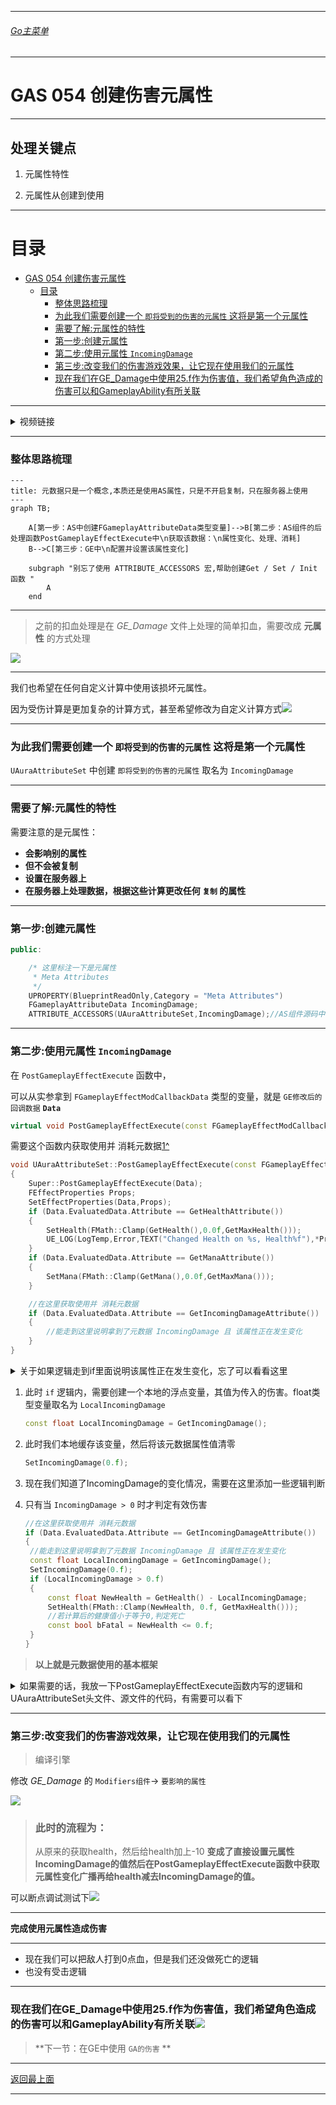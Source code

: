 ___________________________________________________________________________________________
###### [Go主菜单](../MainMenu.md)
___________________________________________________________________________________________

# GAS 054 创建伤害元属性

___________________________________________________________________________________________

## 处理关键点

1. 元属性特性

2. 元属性从创建到使用


___________________________________________________________________________________________

# 目录


- [GAS 054 创建伤害元属性](#gas-054-创建伤害元属性)
	- [目录](#目录)
		- [整体思路梳理](#整体思路梳理)
		- [为此我们需要创建一个  `即将受到的伤害的元属性` 这将是第一个元属性](#为此我们需要创建一个--即将受到的伤害的元属性-这将是第一个元属性)
		- [需要了解:元属性的特性](#需要了解元属性的特性)
		- [第一步:创建元属性](#第一步创建元属性)
		- [第二步:使用元属性 `IncomingDamage`](#第二步使用元属性-incomingdamage)
		- [第三步:改变我们的伤害游戏效果，让它现在使用我们的元属性](#第三步改变我们的伤害游戏效果让它现在使用我们的元属性)
		- [现在我们在GE\_Damage中使用25.f作为伤害值，我们希望角色造成的伤害可以和GameplayAbility有所关联](#现在我们在ge_damage中使用25f作为伤害值我们希望角色造成的伤害可以和gameplayability有所关联)



___________________________________________________________________________________________

<details>
<summary>视频链接</summary>

[创建伤害元属性视频链接]([2. Damage Meta Attribute_哔哩哔哩_bilibili](https://www.bilibili.com/video/BV1JD421E7yC?p=131&vd_source=9e1e64122d802b4f7ab37bd325a89e6c))

</details>

___________________________________________________________________________________________

### 整体思路梳理

```mermaid
---
title: 元数据只是一个概念,本质还是使用AS属性，只是不开启复制，只在服务器上使用
---
graph TB;

	A[第一步：AS中创建FGameplayAttributeData类型变量]-->B[第二步：AS组件的后处理函数PostGameplayEffectExecute中\n获取该数据：\n属性变化、处理、消耗]
	B-->C[第三步：GE中\n配置并设置该属性变化]
    
    subgraph "别忘了使用 ATTRIBUTE_ACCESSORS 宏,帮助创建Get / Set / Init 函数 "
        A
    end
```
___________________________________________________________________________________________

> 之前的扣血处理是在 *GE_Damage* 文件上处理的简单扣血，需要改成 **元属性** 的方式处理

![](https://github.com/liyunlong618/LiYunLongKnowledgeLibrary/blob/main/UECPP/Models/GAS/GAS_2_Aura/DetailContent/Image/GAS_054/1.png?raw=true)

___________________________________________________________________________________________

我们也希望在任何自定义计算中使用该损坏元属性。

因为受伤计算是更加复杂的计算方式，甚至希望修改为自定义计算方式![](https://github.com/liyunlong618/LiYunLongKnowledgeLibrary/blob/main/UECPP/Models/GAS/GAS_2_Aura/DetailContent/Image/GAS_054/2.png?raw=true)

___________________________________________________________________________________________

### 为此我们需要创建一个  `即将受到的伤害的元属性` 这将是第一个元属性

 `UAuraAttributeSet` 中创建 `即将受到的伤害的元属性` 取名为 `IncomingDamage` 

___________________________________________________________________________________________

### 需要了解:元属性的特性

需要注意的是元属性： 

- **会影响别的属性**
- **但不会被复制**
- **设置在服务器上**
- **在服务器上处理数据，根据这些计算更改任何 `复制` 的属性**

___________________________________________________________________________________________

### 第一步:创建元属性

```CPP
public:

	/* 这里标注一下是元属性
	 * Meta Attributes
	 */
	UPROPERTY(BlueprintReadOnly,Category = "Meta Attributes")
	FGameplayAttributeData IncomingDamage;
	ATTRIBUTE_ACCESSORS(UAuraAttributeSet,IncomingDamage);//AS组件源码中 帮助 Get / Set / Init 属性的宏
```
___________________________________________________________________________________________

### 第二步:使用元属性 `IncomingDamage` 

在 `PostGameplayEffectExecute` 函数中，

可以从实参拿到 `FGameplayEffectModCallbackData` 类型的变量，就是 `GE修改后的回调数据` **`Data`** 

```CPP
virtual void PostGameplayEffectExecute(const FGameplayEffectModCallbackData& Data) override;
```

需要这个函数内获取使用并 消耗元数据[1^]

```cpp
void UAuraAttributeSet::PostGameplayEffectExecute(const FGameplayEffectModCallbackData& Data)
{
	Super::PostGameplayEffectExecute(Data);
	FEffectProperties Props;
	SetEffectProperties(Data,Props);
	if (Data.EvaluatedData.Attribute == GetHealthAttribute())
	{
		SetHealth(FMath::Clamp(GetHealth(),0.0f,GetMaxHealth()));
		UE_LOG(LogTemp,Error,TEXT("Changed Health on %s, Health%f"),*Props.TargetAvatarActor->GetName(),GetHealth())
	}
	if (Data.EvaluatedData.Attribute == GetManaAttribute())
	{
		SetMana(FMath::Clamp(GetMana(),0.0f,GetMaxMana()));
	}

	//在这里获取使用并 消耗元数据
	if (Data.EvaluatedData.Attribute == GetIncomingDamageAttribute())
	{
		//能走到这里说明拿到了元数据 IncomingDamage 且 该属性正在发生变化
	}
}
```

<details>
<summary>关于如果逻辑走到if里面说明该属性正在发生变化，忘了可以看看这里</summary>

>因为之前用在 `UOverlayWidgetController` 中，ASC组件绑定了只有属性变化时才会广播的委托!!!![](https://github.com/liyunlong618/LiYunLongKnowledgeLibrary/blob/main/UECPP/Models/GAS/GAS_2_Aura/DetailContent/Image/GAS_054/3.png?raw=true)

</details>

1. 此时 `if` 逻辑内，需要创建一个本地的浮点变量，其值为传入的伤害。float类型变量取名为 `LocalIncomingDamage` 

   ```CPP
   const float LocalIncomingDamage = GetIncomingDamage();
   ```

2. 此时我们本地缓存该变量，然后将该元数据属性值清零

   ```cpp
   SetIncomingDamage(0.f);
   ```

   [1^]:消耗元数据指的是：每次使用元数据过后，将该源数据清零。


3. 现在我们知道了IncomingDamage的变化情况，需要在这里添加一些逻辑判断

4. 只有当 `IncomingDamage > 0` 时才判定有效伤害

   ```CPP
   //在这里获取使用并 消耗元数据
   if (Data.EvaluatedData.Attribute == GetIncomingDamageAttribute())
   {
   	//能走到这里说明拿到了元数据 IncomingDamage 且 该属性正在发生变化
   	const float LocalIncomingDamage = GetIncomingDamage();
   	SetIncomingDamage(0.f);
   	if (LocalIncomingDamage > 0.f)
   	{
   		const float NewHealth = GetHealth() - LocalIncomingDamage;
   		SetHealth(FMath::Clamp(NewHealth, 0.f, GetMaxHealth()));
   		//若计算后的健康值小于等于0,判定死亡
   		const bool bFatal = NewHealth <= 0.f;
   	}
   }
   ```

> **以上就是元数据使用的基本框架**


<details>
<summary>如果需要的话，我放一下PostGameplayEffectExecute函数内写的逻辑和UAuraAttributeSet头文件、源文件的代码，有需要可以看下</summary>


> + `PostGameplayEffectExecute函数内逻辑`：
> ```cpp
> void UAuraAttributeSet::PostGameplayEffectExecute(const FGameplayEffectModCallbackData& Data)
> {
> 	Super::PostGameplayEffectExecute(Data);
> 	FEffectProperties Props;
> 	SetEffectProperties(Data,Props);
> 	if (Data.EvaluatedData.Attribute == GetHealthAttribute())
> 	{
> 		SetHealth(FMath::Clamp(GetHealth(),0.0f,GetMaxHealth()));
> 		UE_LOG(LogTemp,Error,TEXT("Changed Health on %s, Health%f"),*Props.TargetAvatarActor->GetName(),GetHealth())
> 	}
> 	if (Data.EvaluatedData.Attribute == GetManaAttribute())
> 	{
> 		SetMana(FMath::Clamp(GetMana(),0.0f,GetMaxMana()));
> 	}
> 
> 	//在这里获取使用并 消耗元数据
> 	if (Data.EvaluatedData.Attribute == GetIncomingDamageAttribute())
> 	{
> 		//能走到这里说明拿到了元数据 IncomingDamage 且 该属性正在发生变化
> 		const float LocalIncomingDamage = GetIncomingDamage();
> 		SetIncomingDamage(0.f);
> 		if (LocalIncomingDamage > 0.f)
> 		{
> 			const float NewHealth = GetHealth() - LocalIncomingDamage;
> 			SetHealth(FMath::Clamp(NewHealth, 0.f, GetMaxHealth()));
> 			//若计算后的健康值小于等于0,判定死亡
> 			const bool bFatal = NewHealth <= 0.f;
> 		}
> 	}
> }
> ```
>
> + `UAuraAttributeSet 头文件`：
> ```cpp
> // Copyright belongs to Li Yunlong.
> 
> #pragma once
> 
> #include "CoreMinimal.h"
> #include "AbilitySystemComponent.h"
> #include "AttributeSet.h"
> #include "AuraAttributeSet.generated.h"
> 
> //保存属性更改后，从PostGameplayEffectExecute函数的参数Data获得的，有用的信息
> USTRUCT()
> struct FEffectProperties
> {
> 	GENERATED_BODY()
> 	
> 	FEffectProperties(): SourceASC(nullptr), SourceAvatarActor(nullptr), SourceController(nullptr),
> 	                     SourceCharacter(nullptr),
> 	                     TargetASC(nullptr),
> 	                     TargetAvatarActor(nullptr),
> 	                     TargetController(nullptr),
> 	                     TargetCharacter(nullptr)
> 	{
> 	}
> 
> 	UPROPERTY()
> 	FGameplayEffectContextHandle EffectContextHandle;
> 
> 	UPROPERTY()
> 	UAbilitySystemComponent* SourceASC;
> 	UPROPERTY()
> 	AActor* SourceAvatarActor;
> 	UPROPERTY()
> 	AController* SourceController;
> 	UPROPERTY()
> 	ACharacter* SourceCharacter;
> 	
> 	UPROPERTY()
> 	UAbilitySystemComponent* TargetASC;
> 	UPROPERTY()
> 	AActor* TargetAvatarActor;
> 	UPROPERTY()
> 	AController* TargetController;
> 	UPROPERTY()
> 	ACharacter* TargetCharacter;
> };
> /**
>  * 
>  */
> 
> //从AS组件源码中找到的帮助 Get / Set / Init 属性的宏
> #define ATTRIBUTE_ACCESSORS(ClassName, PropertyName) \
> 	GAMEPLAYATTRIBUTE_PROPERTY_GETTER(ClassName, PropertyName) \
> 	GAMEPLAYATTRIBUTE_VALUE_GETTER(PropertyName) \
> 	GAMEPLAYATTRIBUTE_VALUE_SETTER(PropertyName) \
> 	GAMEPLAYATTRIBUTE_VALUE_INITTER(PropertyName)
> 
> UCLASS()
> class AURA_API UAuraAttributeSet : public UAttributeSet
> {
> 	GENERATED_BODY()
> 
> public:
> 	
> 	UAuraAttributeSet();
> 	
> 	//此函数规定了:	1.哪些参数同步 以及 2.同步的条件			此函数在UObject中 开启 属性复制(RepNotify)后 需要重写这个函数!
> 	virtual void GetLifetimeReplicatedProps(TArray<FLifetimeProperty>& OutLifetimeProps) const override;
> 
> 	//重写基类的 预处理函数 在这里限制属性 最大最小值
> 	virtual void PreAttributeChange(const FGameplayAttribute& Attribute, float& NewValue) override;
> 
> 	virtual void PostGameplayEffectExecute(const FGameplayEffectModCallbackData& Data) override;
> 
> 	//绑定键值对 -> Tag/函数指针
> 	TMap<FGameplayTag,FGameplayAttribute(*)()> TagToAttributes;
> 	
> 	//主要属性
> 	UPROPERTY(BlueprintReadOnly, ReplicatedUsing = OnRep_Strength, Category="Primary|Attribute")
> 	FGameplayAttributeData Strength;
> 	ATTRIBUTE_ACCESSORS(UAuraAttributeSet,Strength);//AS组件源码中 帮助 Get / Set / Init 属性的宏
> 	UPROPERTY(BlueprintReadOnly, ReplicatedUsing = OnRep_Intelligence, Category="Primary|Attribute")
> 	FGameplayAttributeData Intelligence;
> 	ATTRIBUTE_ACCESSORS(UAuraAttributeSet,Intelligence);//AS组件源码中 帮助 Get / Set / Init 属性的宏
> 	UPROPERTY(BlueprintReadOnly, ReplicatedUsing = OnRep_Resilience, Category="Primary|Attribute")
> 	FGameplayAttributeData Resilience;
> 	ATTRIBUTE_ACCESSORS(UAuraAttributeSet,Resilience);//AS组件源码中 帮助 Get / Set / Init 属性的宏
> 	UPROPERTY(BlueprintReadOnly, ReplicatedUsing = OnRep_Vigor, Category="Primary|Attribute")
> 	FGameplayAttributeData Vigor;
> 	ATTRIBUTE_ACCESSORS(UAuraAttributeSet,Vigor);//AS组件源码中 帮助 Get / Set / Init 属性的宏
> 	//次要属性
> 	UPROPERTY(BlueprintReadOnly, ReplicatedUsing = OnRep_Armor, Category="Secondary|Attribute")
> 	FGameplayAttributeData Armor;
> 	ATTRIBUTE_ACCESSORS(UAuraAttributeSet,Armor);//AS组件源码中 帮助 Get / Set / Init 属性的宏
> 	UPROPERTY(BlueprintReadOnly, ReplicatedUsing = OnRep_ArmorPenetration, Category="Secondary|Attribute")
> 	FGameplayAttributeData ArmorPenetration;
> 	ATTRIBUTE_ACCESSORS(UAuraAttributeSet,ArmorPenetration);//AS组件源码中 帮助 Get / Set / Init 属性的宏
> 	UPROPERTY(BlueprintReadOnly, ReplicatedUsing = OnRep_BlockChance, Category="Secondary|Attribute")
> 	FGameplayAttributeData BlockChance;
> 	ATTRIBUTE_ACCESSORS(UAuraAttributeSet,BlockChance);//AS组件源码中 帮助 Get / Set / Init 属性的宏
> 	UPROPERTY(BlueprintReadOnly, ReplicatedUsing = OnRep_CriticalHitChance, Category="Secondary|Attribute")
> 	FGameplayAttributeData CriticalHitChance;
> 	ATTRIBUTE_ACCESSORS(UAuraAttributeSet,CriticalHitChance);//AS组件源码中 帮助 Get / Set / Init 属性的宏
> 	UPROPERTY(BlueprintReadOnly, ReplicatedUsing = OnRep_CriticalHitDamage, Category="Secondary|Attribute")
> 	FGameplayAttributeData CriticalHitDamage;
> 	ATTRIBUTE_ACCESSORS(UAuraAttributeSet,CriticalHitDamage);//AS组件源码中 帮助 Get / Set / Init 属性的宏
> 	UPROPERTY(BlueprintReadOnly, ReplicatedUsing = OnRep_CriticalHitResistance, Category="Secondary|Attribute")
> 	FGameplayAttributeData CriticalHitResistance;
> 	ATTRIBUTE_ACCESSORS(UAuraAttributeSet,CriticalHitResistance);//AS组件源码中 帮助 Get / Set / Init 属性的宏
> 	UPROPERTY(BlueprintReadOnly, ReplicatedUsing = OnRep_HealthRegeneration, Category="Secondary|Attribute")
> 	FGameplayAttributeData HealthRegeneration;
> 	ATTRIBUTE_ACCESSORS(UAuraAttributeSet,HealthRegeneration);//AS组件源码中 帮助 Get / Set / Init 属性的宏
> 	UPROPERTY(BlueprintReadOnly, ReplicatedUsing = OnRep_ManaRegeneration, Category="Secondary|Attribute")
> 	FGameplayAttributeData ManaRegeneration;
> 	ATTRIBUTE_ACCESSORS(UAuraAttributeSet,ManaRegeneration);//AS组件源码中 帮助 Get / Set / Init 属性的宏
> 	UPROPERTY(BlueprintReadOnly, ReplicatedUsing = OnRep_MaxHealth, Category="Secondary|Attribute")
> 	FGameplayAttributeData MaxHealth;
> 	ATTRIBUTE_ACCESSORS(UAuraAttributeSet,MaxHealth);//AS组件源码中 帮助 Get / Set / Init 属性的宏
> 	UPROPERTY(BlueprintReadOnly, ReplicatedUsing = OnRep_MaxMana, Category="Secondary|Attribute")
> 	FGameplayAttributeData MaxMana;
> 	ATTRIBUTE_ACCESSORS(UAuraAttributeSet,MaxMana);//AS组件源码中 帮助 Get / Set / Init 属性的宏
> 
> 	
> 	//ReplicatedUsing = OnRep_Health  :当前属性 Health 发生变化时 自动调用 OnRep_Health 这个函数
> 	UPROPERTY(BlueprintReadOnly, ReplicatedUsing = OnRep_Health, Category="Vita|Attribute")
> 	FGameplayAttributeData Health;
> 	ATTRIBUTE_ACCESSORS(UAuraAttributeSet,Health);//AS组件源码中 帮助 Get / Set / Init 属性的宏
> 	UPROPERTY(BlueprintReadOnly, ReplicatedUsing = OnRep_Mana, Category="Vita|Attribute")
> 	FGameplayAttributeData Mana;
> 	ATTRIBUTE_ACCESSORS(UAuraAttributeSet,Mana);//AS组件源码中 帮助 Get / Set / Init 属性的宏
> 
> 	/*
> 	 * Meta Attributes
> 	 */
> 	UPROPERTY(BlueprintReadOnly,Category = "Meta Attributes")
> 	FGameplayAttributeData IncomingDamage;
> 	ATTRIBUTE_ACCESSORS(UAuraAttributeSet,IncomingDamage);//AS组件源码中 帮助 Get / Set / Init 属性的宏
> 	
> 	//在每个回调函数中 需要做 网络同步 相关的事
> 	UFUNCTION()
> 	void OnRep_Health(const FGameplayAttributeData& OldHealth);
> 	UFUNCTION()
> 	void OnRep_Mana(const FGameplayAttributeData& OldMana);
> 
> 	//~~~Begin~~~ 属性复制 回调
> 	//主要属性 
> 	UFUNCTION()
> 	void OnRep_Strength(const FGameplayAttributeData& OldStrength);
> 	UFUNCTION()
> 	void OnRep_Intelligence(const FGameplayAttributeData& OldIntelligence);
> 	UFUNCTION()
> 	void OnRep_Resilience(const FGameplayAttributeData& OldResilience);
> 	UFUNCTION()
> 	void OnRep_Vigor(const FGameplayAttributeData& OldVigor);
> 	//次要属性
> 	UFUNCTION()
> 	void OnRep_Armor(const FGameplayAttributeData& OldArmor);
> 	UFUNCTION()
> 	void OnRep_ArmorPenetration(const FGameplayAttributeData& OldArmorPenetration);
> 	UFUNCTION()
> 	void OnRep_BlockChance(const FGameplayAttributeData& OldBlockChance);
> 	UFUNCTION()
> 	void OnRep_CriticalHitChance(const FGameplayAttributeData& OldCriticalHitChance);
> 	UFUNCTION()
> 	void OnRep_CriticalHitDamage(const FGameplayAttributeData& OldCriticalHitDamage);
> 	UFUNCTION()
> 	void OnRep_CriticalHitResistance(const FGameplayAttributeData& OldCriticalHitResistance);
> 	UFUNCTION()
> 	void OnRep_HealthRegeneration(const FGameplayAttributeData& OldHealthRegeneration);
> 	UFUNCTION()
> 	void OnRep_ManaRegeneration(const FGameplayAttributeData& OldManaRegeneration);
> 	UFUNCTION()
> 	void OnRep_MaxHealth(const FGameplayAttributeData& OldMaxHealth);
> 	UFUNCTION()
> 	void OnRep_MaxMana(const FGameplayAttributeData& OldMaxMana);
> 	//~~~End~~~ 属性复制 回调
> private:
> 	
> 	//自建函数 保存数据到结构体
> 	void SetEffectProperties(const FGameplayEffectModCallbackData& Data,FEffectProperties& Props) const;
> };
> 
> ```
>
> + `UAuraAttributeSet 源文件`：
> ```cpp
> // Copyright belongs to Li Yunlong.
> 
> 
> #include "AbilitySystem/AuraAttributeSet.h"
> 
> #include "AbilitySystemBlueprintLibrary.h"
> #include "AbilitySystemComponent.h"
> #include "AuraGameplayTags.h"
> #include "GameplayEffectExtension.h"
> #include "GameFramework/Character.h"
> #include "Net/UnrealNetwork.h"
> 
> DECLARE_LOG_CATEGORY_CLASS(UELOG_UAuraAttributeSet,Log,Error);
> 
> UAuraAttributeSet::UAuraAttributeSet()
> {
> 	const FAuraGameplayTags& Tags = FAuraGameplayTags::Get();
> 	//主要属性
> 	TagToAttributes.Add(Tags.Attributes_Primary_Intelligence, GetIntelligenceAttribute);
> 	TagToAttributes.Add(Tags.Attributes_Primary_Strength, GetStrengthAttribute);
> 	TagToAttributes.Add(Tags.Attributes_Primary_Resilience, GetResilienceAttribute);
> 	TagToAttributes.Add(Tags.Attributes_Primary_Vigor, GetVigorAttribute);
> 	//次要属性
> 	TagToAttributes.Add(Tags.Attributes_Secondary_Armor, GetArmorAttribute);
> 	TagToAttributes.Add(Tags.Attributes_Secondary_ArmorPenetration, GetArmorPenetrationAttribute);
> 	TagToAttributes.Add(Tags.Attributes_Secondary_BlockChance, GetBlockChanceAttribute);
> 	TagToAttributes.Add(Tags.Attributes_Secondary_CriticalHitChance, GetCriticalHitChanceAttribute);
> 	TagToAttributes.Add(Tags.Attributes_Secondary_CriticalHitDamage, GetCriticalHitDamageAttribute);
> 	TagToAttributes.Add(Tags.Attributes_Secondary_CriticalHitResistance, GetCriticalHitResistanceAttribute);
> 	TagToAttributes.Add(Tags.Attributes_Secondary_HealthRegeneration, GetHealthRegenerationAttribute);
> 	TagToAttributes.Add(Tags.Attributes_Secondary_ManaRegeneration, GetManaRegenerationAttribute);
> 	TagToAttributes.Add(Tags.Attributes_Secondary_MaxHP, GetMaxHealthAttribute);
> 	TagToAttributes.Add(Tags.Attributes_Secondary_MaxMP, GetMaxManaAttribute);
> }
> 
> void UAuraAttributeSet::GetLifetimeReplicatedProps(TArray<FLifetimeProperty>& OutLifetimeProps) const
> {
> 	Super::GetLifetimeReplicatedProps(OutLifetimeProps);
> 	//此函数在UnrealNetwork.cpp中 需要提供的参数(哪个类中,哪个参数,同步条件,什么时候同步数据)
> 	//主要属性
> 	DOREPLIFETIME_CONDITION_NOTIFY(UAuraAttributeSet,Strength,COND_None,REPNOTIFY_Always);
> 	DOREPLIFETIME_CONDITION_NOTIFY(UAuraAttributeSet,Intelligence,COND_None,REPNOTIFY_Always);
> 	DOREPLIFETIME_CONDITION_NOTIFY(UAuraAttributeSet,Resilience,COND_None,REPNOTIFY_Always);
> 	DOREPLIFETIME_CONDITION_NOTIFY(UAuraAttributeSet,Vigor,COND_None,REPNOTIFY_Always);
> 	//次要属性
> 	DOREPLIFETIME_CONDITION_NOTIFY(UAuraAttributeSet,Armor,COND_None,REPNOTIFY_Always);
> 	DOREPLIFETIME_CONDITION_NOTIFY(UAuraAttributeSet,ArmorPenetration,COND_None,REPNOTIFY_Always);
> 	DOREPLIFETIME_CONDITION_NOTIFY(UAuraAttributeSet,BlockChance,COND_None,REPNOTIFY_Always);
> 	DOREPLIFETIME_CONDITION_NOTIFY(UAuraAttributeSet,CriticalHitChance,COND_None,REPNOTIFY_Always);
> 	DOREPLIFETIME_CONDITION_NOTIFY(UAuraAttributeSet,CriticalHitDamage,COND_None,REPNOTIFY_Always);
> 	DOREPLIFETIME_CONDITION_NOTIFY(UAuraAttributeSet,CriticalHitResistance,COND_None,REPNOTIFY_Always);
> 	DOREPLIFETIME_CONDITION_NOTIFY(UAuraAttributeSet,HealthRegeneration,COND_None,REPNOTIFY_Always);
> 	DOREPLIFETIME_CONDITION_NOTIFY(UAuraAttributeSet,ManaRegeneration,COND_None,REPNOTIFY_Always);
> 	DOREPLIFETIME_CONDITION_NOTIFY(UAuraAttributeSet,MaxHealth,COND_None,REPNOTIFY_Always);
> 	DOREPLIFETIME_CONDITION_NOTIFY(UAuraAttributeSet,MaxMana,COND_None,REPNOTIFY_Always);
> 	
> 	
> 	DOREPLIFETIME_CONDITION_NOTIFY(UAuraAttributeSet,Health,COND_None,REPNOTIFY_Always);
> 	DOREPLIFETIME_CONDITION_NOTIFY(UAuraAttributeSet,Mana,COND_None,REPNOTIFY_Always);
> 	
> }
> 
> void UAuraAttributeSet::PreAttributeChange(const FGameplayAttribute& Attribute, float& NewValue)
> {
> 	Super::PreAttributeChange(Attribute, NewValue);
> 	
> 	if (Attribute == GetHealthAttribute())
> 	{
> 		NewValue = FMath::Clamp(NewValue,0.0f,GetMaxHealth());
> 	}
> 	
> 	if (Attribute == GetManaAttribute())
> 	{
> 		NewValue = FMath::Clamp(NewValue,0.0f,GetMaxMana());
> 	}
> }
> 
> void UAuraAttributeSet::PostGameplayEffectExecute(const FGameplayEffectModCallbackData& Data)
> {
> 	Super::PostGameplayEffectExecute(Data);
> 	FEffectProperties Props;
> 	SetEffectProperties(Data,Props);
> 	if (Data.EvaluatedData.Attribute == GetHealthAttribute())
> 	{
> 		SetHealth(FMath::Clamp(GetHealth(),0.0f,GetMaxHealth()));
> 		UE_LOG(LogTemp,Error,TEXT("Changed Health on %s, Health%f"),*Props.TargetAvatarActor->GetName(),GetHealth())
> 	}
> 	if (Data.EvaluatedData.Attribute == GetManaAttribute())
> 	{
> 		SetMana(FMath::Clamp(GetMana(),0.0f,GetMaxMana()));
> 	}
> 
> 	//在这里获取使用并 消耗元数据
> 	if (Data.EvaluatedData.Attribute == GetIncomingDamageAttribute())
> 	{
> 		//能走到这里说明拿到了元数据 IncomingDamage 且 该属性正在发生变化
> 		const float LocalIncomingDamage = GetIncomingDamage();
> 		SetIncomingDamage(0.f);
> 		if (LocalIncomingDamage > 0.f)
> 		{
> 			const float NewHealth = GetHealth() - LocalIncomingDamage;
> 			SetHealth(FMath::Clamp(NewHealth, 0.f, GetMaxHealth()));
> 			//若计算后的健康值小于等于0,判定死亡
> 			const bool bFatal = NewHealth <= 0.f;
> 		}
> 	}
> }
> 
> 
> void UAuraAttributeSet::SetEffectProperties(const FGameplayEffectModCallbackData& Data, FEffectProperties& Props) const
> {
> 	//Data.EffectSpec 通过这个拿到 FGameplayEffectSpec
> 	//Data.EffectSpec.GetContext()通过这个拿到 FGameplayEffectContextHandle(GE上下文句柄)
> 	Props.EffectContextHandle = Data.EffectSpec.GetContext();
> 	//通过上下文句柄 使用API:GetOriginalInstigatorAbilitySystemComponent 拿到Instigator的ASC组件
> 	Props.SourceASC = Props.EffectContextHandle.GetOriginalInstigatorAbilitySystemComponent();
> 	
> 	//如果 ASC组件/AbilityActorInfo/AvatarActor不为空
> 	if (IsValid(Props.SourceASC) && Props.SourceASC->AbilityActorInfo.IsValid() && Props.SourceASC->AbilityActorInfo.Get()->AvatarActor.IsValid())
> 	{
> 		//拿到ASC的来源Actor
> 		Props.SourceAvatarActor = Props.SourceASC->AbilityActorInfo.Get()->AvatarActor.Get();
> 		//拿到ASC的来源Actor的 Controller
> 		Props.SourceController = Props.SourceASC->AbilityActorInfo.Get()->PlayerController.Get();
> 		//如果有 ASC的来源Actor 却没有 Controller
> 		if (Props.SourceAvatarActor && !Props.SourceController)
> 		{
> 			if (const APawn* Pawn = Cast<APawn>(Props.SourceAvatarActor))
> 			{
> 				//使用ASC的来源Actor的Controller给变量SourceController赋值
> 				Props.SourceController = Pawn->GetController();
> 			}
> 		}
> 		if (Props.SourceController)
> 		{
> 			//拿到SourceController控制的 角色
> 			Props.SourceCharacter = Cast<ACharacter>(Props.SourceController->GetPawn());
> 			//UE_LOG(UELOG_UAuraAttributeSet,Log,TEXT("Props.SourceCharacter : %s"),*Props.SourceCharacter->GetName());
> 		}
> 		//UE_LOG(UELOG_UAuraAttributeSet,Log,TEXT("Props.SourceAvatarActor : %s"),*Props.SourceAvatarActor->GetName());
> 		//UE_LOG(UELOG_UAuraAttributeSet,Log,TEXT("Props.SourceController : %s"),*Props.SourceController->GetName());
> 		//UE_LOG(UELOG_UAuraAttributeSet,Log,TEXT("Props.SourceASC : %s"),*Props.SourceASC->GetName());
> 	}
> 	if (IsValid(&Data.Target) && Data.Target.AbilityActorInfo.IsValid() && Data.Target.AbilityActorInfo.Get()->AvatarActor.IsValid())
> 	{
> 		//拿到Target的 Actor /Controller/Character /ASC
> 		Props.TargetAvatarActor = Data.Target.AbilityActorInfo.Get()->AvatarActor.Get();
> 		Props.TargetController = Data.Target.AbilityActorInfo.Get()->PlayerController.Get();
> 		Props.TargetCharacter = Cast<ACharacter>(Props.TargetAvatarActor);
> 		Props.TargetASC = UAbilitySystemBlueprintLibrary::GetAbilitySystemComponent(Props.TargetAvatarActor);
> 	}
> }
> 
> void UAuraAttributeSet::OnRep_Strength(const FGameplayAttributeData& OldStrength)
> {
> 	GAMEPLAYATTRIBUTE_REPNOTIFY(UAuraAttributeSet,Strength,OldStrength);
> }
> 
> void UAuraAttributeSet::OnRep_Intelligence(const FGameplayAttributeData& OldIntelligence)
> {
> 	GAMEPLAYATTRIBUTE_REPNOTIFY(UAuraAttributeSet,Intelligence,OldIntelligence);
> }
> 
> void UAuraAttributeSet::OnRep_Resilience(const FGameplayAttributeData& OldResilience)
> {
> 	GAMEPLAYATTRIBUTE_REPNOTIFY(UAuraAttributeSet,Resilience,OldResilience);
> }
> 
> void UAuraAttributeSet::OnRep_Vigor(const FGameplayAttributeData& OldVigor)
> {
> 	GAMEPLAYATTRIBUTE_REPNOTIFY(UAuraAttributeSet,Vigor,OldVigor);
> }
> 
> void UAuraAttributeSet::OnRep_Armor(const FGameplayAttributeData& OldArmor)
> {
> 	GAMEPLAYATTRIBUTE_REPNOTIFY(UAuraAttributeSet,Armor,OldArmor);
> }
> 
> void UAuraAttributeSet::OnRep_ArmorPenetration(const FGameplayAttributeData& OldArmorPenetration)
> {
> 	GAMEPLAYATTRIBUTE_REPNOTIFY(UAuraAttributeSet,ArmorPenetration,OldArmorPenetration);
> }
> 
> void UAuraAttributeSet::OnRep_BlockChance(const FGameplayAttributeData& OldBlockChance)
> {
> 	GAMEPLAYATTRIBUTE_REPNOTIFY(UAuraAttributeSet,BlockChance,OldBlockChance);
> }
> 
> void UAuraAttributeSet::OnRep_CriticalHitChance(const FGameplayAttributeData& OldCriticalHitChance)
> {
> 	GAMEPLAYATTRIBUTE_REPNOTIFY(UAuraAttributeSet,CriticalHitChance,OldCriticalHitChance);
> }
> 
> void UAuraAttributeSet::OnRep_CriticalHitDamage(const FGameplayAttributeData& OldCriticalHitDamage)
> {
> 	GAMEPLAYATTRIBUTE_REPNOTIFY(UAuraAttributeSet,CriticalHitDamage,OldCriticalHitDamage);
> }
> 
> void UAuraAttributeSet::OnRep_CriticalHitResistance(const FGameplayAttributeData& OldCriticalHitResistance)
> {
> 	GAMEPLAYATTRIBUTE_REPNOTIFY(UAuraAttributeSet,CriticalHitResistance,OldCriticalHitResistance);
> }
> 
> void UAuraAttributeSet::OnRep_HealthRegeneration(const FGameplayAttributeData& OldHealthRegeneration)
> {
> 	GAMEPLAYATTRIBUTE_REPNOTIFY(UAuraAttributeSet,HealthRegeneration,OldHealthRegeneration);
> }
> 
> void UAuraAttributeSet::OnRep_ManaRegeneration(const FGameplayAttributeData& OldManaRegeneration)
> {
> 	GAMEPLAYATTRIBUTE_REPNOTIFY(UAuraAttributeSet,ManaRegeneration,OldManaRegeneration);
> }
> 
> void UAuraAttributeSet::OnRep_MaxHealth(const FGameplayAttributeData& OldMaxHealth)
> {
> 	GAMEPLAYATTRIBUTE_REPNOTIFY(UAuraAttributeSet,MaxHealth,OldMaxHealth);
> }
> 
> void UAuraAttributeSet::OnRep_MaxMana(const FGameplayAttributeData& OldMaxMana)
> {
> 	GAMEPLAYATTRIBUTE_REPNOTIFY(UAuraAttributeSet,MaxMana,OldMaxMana);
> }
> 
> void UAuraAttributeSet::OnRep_Health(const FGameplayAttributeData& OldHealth)
> {
> 	//此函数在 ASC组件中 但是可以在AS组件中找到使用方法
> 	GAMEPLAYATTRIBUTE_REPNOTIFY(UAuraAttributeSet,Health,OldHealth);
> }
> 
> void UAuraAttributeSet::OnRep_Mana(const FGameplayAttributeData& OldMana)
> {
> 	GAMEPLAYATTRIBUTE_REPNOTIFY(UAuraAttributeSet,Mana,OldMana);
> }
> 
> 
> ```

</details>

___________________________________________________________________________________________

### 第三步:改变我们的伤害游戏效果，让它现在使用我们的元属性

> 编译引擎

修改 *GE_Damage* 的 `Modifiers组件`-> `要影响的属性` 


![](https://github.com/liyunlong618/LiYunLongKnowledgeLibrary/blob/main/UECPP/Models/GAS/GAS_2_Aura/DetailContent/Image/GAS_054/4.png?raw=true)

> ### 此时的流程为：
>
> 从原来的获取health，然后给health加上-10
> **变成了直接设置元属性IncomingDamage的值然后在PostGameplayEffectExecute函数中获取元属性变化广播再给health减去IncomingDamage的值。**

可以断点调试测试下![](https://github.com/liyunlong618/LiYunLongKnowledgeLibrary/blob/main/UECPP/Models/GAS/GAS_2_Aura/DetailContent/Image/GAS_054/5.gif?raw=true)

___________________________________________________________________________________________

**完成使用元属性造成伤害**

___________________________________________________________________________________________

- 现在我们可以把敌人打到0点血，但是我们还没做死亡的逻辑
- 也没有受击逻辑

___________________________________________________________________________________________

### 现在我们在GE_Damage中使用25.f作为伤害值，我们希望角色造成的伤害可以和GameplayAbility有所关联![](https://github.com/liyunlong618/LiYunLongKnowledgeLibrary/blob/main/UECPP/Models/GAS/GAS_2_Aura/DetailContent/Image/GAS_054/6.png?raw=true)

>**下一节：在GE中使用 `GA的伤害` **
___________________________________________________________________________________________

[返回最上面](#Go主菜单)

___________________________________________________________________________________________